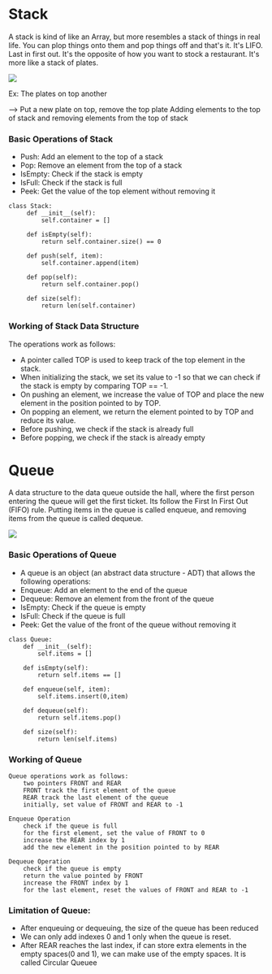 # Stack
A stack is kind of like an Array, but more resembles a stack of things in real life. You can plop things onto them and pop things off and that's it. It's LIFO. Last in first out. It's the opposite of how you want to stock a restaurant. It's more like a stack of plates.

![](https://www.sitesbay.com/data-structure/images/push-operation.gif)

Ex: The plates on top another

--> Put a new plate on top, remove the top plate
Adding elements to the top of stack and removing elements from the top of stack

### Basic Operations of Stack
+ Push: Add an element to the top of a stack
+ Pop: Remove an element from the top of a stack
+ IsEmpty: Check if the stack is empty
+ IsFull: Check if the stack is full
+ Peek: Get the value of the top element without removing it

```
class Stack:
     def __init__(self):
         self.container = []  
         
     def isEmpty(self):
         return self.container.size() == 0  

     def push(self, item):
         self.container.append(item)  
         
     def pop(self):
         return self.container.pop() 
         
     def size(self):
         return len(self.container) 
```

### Working of Stack Data Structure
The operations work as follows:
+ A pointer called TOP is used to keep track of the top element in the stack.
+ When initializing the stack, we set its value to -1 so that we can check if the stack is empty by comparing TOP == -1.
+ On pushing an element, we increase the value of TOP and place the new element in the position pointed to by TOP.
+ On popping an element, we return the element pointed to by TOP and reduce its value.
+ Before pushing, we check if the stack is already full
+ Before popping, we check if the stack is already empty


# Queue
A data structure to the data queue outside the hall, where the first person entering the
queue will get the first ticket. Its follow the First In First Out (FIFO) rule. Putting items in the queue is called enqueue, and removing items from the queue is called dequeue.

![](https://miro.medium.com/v2/resize:fit:1400/0*2kyNa5cjR05cOs-0.gif)


### Basic Operations of Queue
+ A queue is an object (an abstract data structure - ADT) that allows the following operations:
+ Enqueue: Add an element to the end of the queue
+ Dequeue: Remove an element from the front of the queue
+ IsEmpty: Check if the queue is empty
+ IsFull: Check if the queue is full
+ Peek: Get the value of the front of the queue without removing it
```
class Queue:
    def __init__(self):
        self.items = []

    def isEmpty(self):
        return self.items == []

    def enqueue(self, item):
        self.items.insert(0,item)

    def dequeue(self):
        return self.items.pop()

    def size(self):
        return len(self.items)
```

### Working of Queue
```
Queue operations work as follows:
    two pointers FRONT and REAR
    FRONT track the first element of the queue
    REAR track the last element of the queue
    initially, set value of FRONT and REAR to -1

Enqueue Operation
    check if the queue is full
    for the first element, set the value of FRONT to 0
    increase the REAR index by 1
    add the new element in the position pointed to by REAR

Dequeue Operation
    check if the queue is empty
    return the value pointed by FRONT
    increase the FRONT index by 1
    for the last element, reset the values of FRONT and REAR to -1

```
### Limitation of Queue:
- After enqueuing or dequeuing, the size of the queue has been reduced
- We can only add indexes 0 and 1 only when the queue is reset.
- After REAR reaches the last index, if can store extra elements in the empty spaces(0 and 1), we can make use of the empty spaces. It is called Circular Queuee
